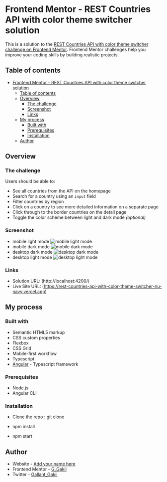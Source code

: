 # Frontend Mentor - REST Countries API with color theme switcher solution

This is a solution to the [REST Countries API with color theme switcher challenge on Frontend Mentor](https://www.frontendmentor.io/challenges/rest-countries-api-with-color-theme-switcher-5cacc469fec04111f7b848ca). Frontend Mentor challenges help you improve your coding skills by building realistic projects.

## Table of contents

- [Frontend Mentor - REST Countries API with color theme switcher solution](#frontend-mentor---rest-countries-api-with-color-theme-switcher-solution)
  - [Table of contents](#table-of-contents)
  - [Overview](#overview)
    - [The challenge](#the-challenge)
    - [Screenshot](#screenshot)
    - [Links](#links)
  - [My process](#my-process)
    - [Built with](#built-with)
    - [Prerequisites](#prerequisites)
    - [Installation](#installation)
  - [Author](#author)

## Overview

### The challenge

Users should be able to:

- See all countries from the API on the homepage
- Search for a country using an `input` field
- Filter countries by region
- Click on a country to see more detailed information on a separate page
- Click through to the border countries on the detail page
- Toggle the color scheme between light and dark mode _(optional)_

### Screenshot

- mobile light mode
  ![mobile light mode](https://github.com/G-Gakii/REST-Countries-API-with-color-theme-switcher/blob/main/public/assets/screenshots/mobile-light.png)
- mobile dark mode
  ![mobile dark mode](https://github.com/G-Gakii/REST-Countries-API-with-color-theme-switcher/blob/main/public/assets/screenshots/mobile-dark.png)
- desktop dark mode
  ![desktop dark mode](https://github.com/G-Gakii/REST-Countries-API-with-color-theme-switcher/blob/main/public/assets/screenshots/desktop-dark.png)
- desktop light mode
  ![desktop light mode](https://github.com/G-Gakii/REST-Countries-API-with-color-theme-switcher/blob/main/public/assets/screenshots/desktop-light.png)

### Links

- Solution URL: (http://localhost:4200/)
- Live Site URL: (https://rest-countries-api-with-color-theme-switcher-nu-navy.vercel.app)

## My process

### Built with

- Semantic HTML5 markup
- CSS custom properties
- Flexbox
- CSS Grid
- Mobile-first workflow
- Typescript
- [Angular](https://angular.dev/) - Typescript framework

### Prerequisites

- Node.js
- Angular CLI

### Installation

- Clone the repo : git clone

- npm install

- npm start

## Author

- Website - [Add your name here](https://www.your-site.com)
- Frontend Mentor - [G_Gakii](https://www.frontendmentor.io/profile/yourusername)
- Twitter - [Gallant_Gakii](https://www.twitter.com/yourusername)
